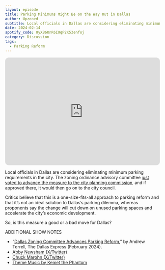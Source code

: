 ```yaml
---
layout: episode
title: Parking Minimums Might Be on the Way Out in Dallas
author: Upzoned
subtitle: Local officials in Dallas are considering eliminating minimum parking requirements in the city. The zoning ordinance advisory committee just voted to advance the measure to the city planning commission, and if approved there, it would then go on to the city council. So, is this measure a good or a bad move for Dallas?
date: 2024-02-14
spotify_code: 0yX86OnR6I0qP2K53enfoj
category: Discussion
tags:
  - Parking Reform
---
```


<iframe style="border-radius:12px; max-width: 100%;" src="https://open.spotify.com/embed/episode/0yX86OnR6I0qP2K53enfoj/video?utm_source=generator&theme=0&t=0" width="624" height="351" frameBorder="0" allowfullscreen="" allow="autoplay; clipboard-write; encrypted-media; fullscreen; picture-in-picture" loading="lazy"></iframe>

Local officials in Dallas are considering eliminating minimum parking requirements in the city. The zoning ordinance advisory committee [just voted to advance the measure to the city planning commission](https://dallasexpress.com/city/dallas-zoning-committee-advances-parking-reform/), and if approved there, it would then go on to the city council.

Critics believe that this is a one-size-fits-all approach to parking reform and that it’s not an ideal solution to Dallas’s parking dilemma, whereas proponents say the change will cut down on unused parking spaces and accelerate the city’s economic development.

So, is this measure a good or a bad move for Dallas?

ADDITIONAL SHOW NOTES

- “[Dallas Zoning Committee Advances Parking Reform](https://dallasexpress.com/city/dallas-zoning-committee-advances-parking-reform/),” by Andrew Terrell, The Dallas Express (February 2024).
- [Abby Newsham (X/Twitter)](https://twitter.com/abbykatkc)
- [Chuck Marohn (X/Twitter)](https://twitter.com/clmarohn)
- [Theme Music by Kemet the Phantom](https://www.youtube.com/watch?v=_Xa_lfMoDqI)